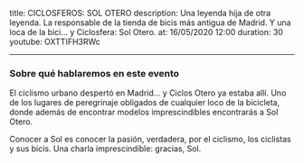 title: CICLOSFEROS: SOL OTERO 
description: Una leyenda hija de otra leyenda. La responsable de la tienda de bicis más antigua de Madrid. Y una loca de la bici... y Ciclosfera: Sol Otero. 
at: 16/05/2020 12:00
duration: 30
youtube: OXTTIFH3RWc

----
### Sobre qué hablaremos en este evento

El ciclismo urbano despertó en Madrid... y Ciclos Otero ya estaba allí. Uno de los lugares de peregrinaje obligados de cualquier loco de la bicicleta, donde además de encontrar modelos imprescindibles encontrarás a Sol Otero. 

Conocer a Sol es conocer la pasión, verdadera, por el ciclismo, los ciclistas y sus bicis. Una charla imprescindible: gracias, Sol. 
